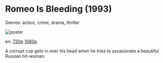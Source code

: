 # Romeo Is Bleeding (1993)

Genres: action, crime, drama, thriller

![poster](http://image.tmdb.org/t/p/w500/bb8Gtk8WlXkGzkwQuWspymr4if7.jpg)

en:
  [720p](magnet:?xt=urn:btih:13672D8EBC6715C9EB9D2278A8EB15394A740C9B&tr=udp://glotorrents.pw:6969/announce&tr=udp://tracker.opentrackr.org:1337/announce&tr=udp://torrent.gresille.org:80/announce&tr=udp://tracker.openbittorrent.com:80&tr=udp://tracker.coppersurfer.tk:6969&tr=udp://tracker.leechers-paradise.org:6969&tr=udp://p4p.arenabg.ch:1337&tr=udp://tracker.internetwarriors.net:1337)
  [1080p](magnet:?xt=urn:btih:46C490D72D3E9A8D03361E9C2C7E882C76D0592D&tr=udp://glotorrents.pw:6969/announce&tr=udp://tracker.opentrackr.org:1337/announce&tr=udp://torrent.gresille.org:80/announce&tr=udp://tracker.openbittorrent.com:80&tr=udp://tracker.coppersurfer.tk:6969&tr=udp://tracker.leechers-paradise.org:6969&tr=udp://p4p.arenabg.ch:1337&tr=udp://tracker.internetwarriors.net:1337)
  


A corrupt cop gets in over his head when he tries to assassinate a beautiful Russian hit-woman.